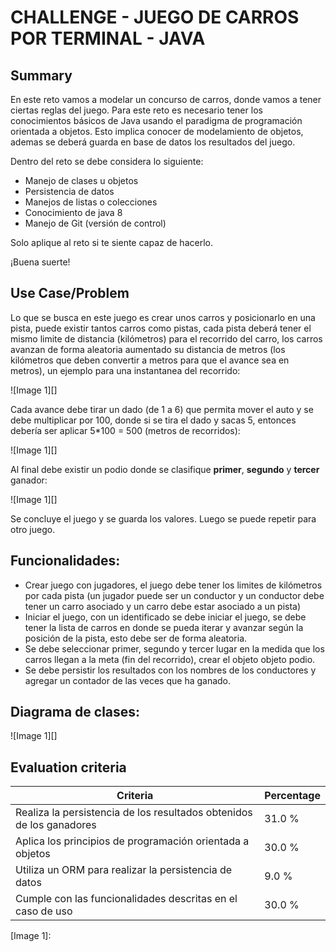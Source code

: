 # CHALLENGE - JUEGO DE CARROS POR TERMINAL - JAVA #

## Summary ##

En este reto vamos a modelar un concurso de carros, donde vamos a tener ciertas reglas del juego. Para este reto es necesario tener los conocimientos básicos de Java usando el paradigma de programación orientada a objetos. Esto implica conocer de modelamiento de objetos, ademas se deberá guarda en base de datos los resultados del juego.

  


Dentro del reto se debe considera lo siguiente:

 *  Manejo de clases u objetos
 *  Persistencia de datos
 *  Manejos de listas o colecciones
 *  Conocimiento de java 8
 *  Manejo de Git (versión de control)

Solo aplique al reto si te siente capaz de hacerlo.

¡Buena suerte!

## Use Case/Problem ##

Lo que se busca en este juego es crear unos carros y posicionarlo en una pista, puede existir tantos carros como pistas, cada pista deberá tener el mismo limite de distancia (kilómetros) para el recorrido del carro, los carros avanzan de forma aleatoria aumentado su distancia de metros (los kilómetros que deben convertir a metros para que el avance sea en metros), un ejemplo para una instantanea del recorrido:

  


![Image 1][]

Cada avance debe tirar un dado (de 1 a 6) que permita mover el auto y se debe multiplicar por 100, donde si se tira el dado y sacas 5, entonces debería ser aplicar 5\*100 = 500 (metros de recorridos):

  


![Image 1][]

  


Al final debe existir un podio donde se clasifique **primer**, **segundo** y **tercer** ganador:

![Image 1][]

Se concluye el juego y se guarda los valores. Luego se puede repetir para otro juego.

  


## Funcionalidades: ##

 *  Crear juego con jugadores, el juego debe tener los limites de kilómetros por cada pista (un jugador puede ser un conductor y un conductor debe tener un carro asociado y un carro debe estar asociado a un pista)
 *  Iniciar el juego, con un identificado se debe iniciar el juego, se debe tener la lista de carros en donde se pueda iterar y avanzar según la posición de la pista, esto debe ser de forma aleatoria.
 *  Se debe seleccionar primer, segundo y tercer lugar en la medida que los carros llegan a la meta (fin del recorrido), crear el objeto objeto podio.
 *  Se debe persistir los resultados con los nombres de los conductores y agregar un contador de las veces que ha ganado.

  


## Diagrama de clases: ##

  


![Image 1][]

## Evaluation criteria ##

| Criteria                                                             | Percentage |
| -------------------------------------------------------------------- | ---------- |
| Realiza la persistencia de los resultados obtenidos de los ganadores | 31.0 %     |
| Aplica los principios de programación orientada a objetos            | 30.0 %     |
| Utiliza un ORM para realizar la persistencia de datos                | 9.0 %      |
| Cumple con las funcionalidades descritas en el caso de uso           | 30.0 %     |


[Image 1]: 